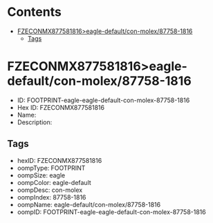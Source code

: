 



Contents
========

* [FZECONMX877581816>eagle-default/con-molex/87758-1816](#fzeconmx877581816eagle-defaultcon-molex87758-1816)
	* [Tags](#tags)

# FZECONMX877581816>eagle-default/con-molex/87758-1816

- ID: FOOTPRINT-eagle-eagle-default-con-molex-87758-1816
- Hex ID: FZECONMX877581816
- Name: 
- Description: 

## Tags

- hexID: FZECONMX877581816
- oompType: FOOTPRINT
- oompSize: eagle
- oompColor: eagle-default
- oompDesc: con-molex
- oompIndex: 87758-1816
- oompName: eagle-default/con-molex/87758-1816
- oompID: FOOTPRINT-eagle-eagle-default-con-molex-87758-1816
